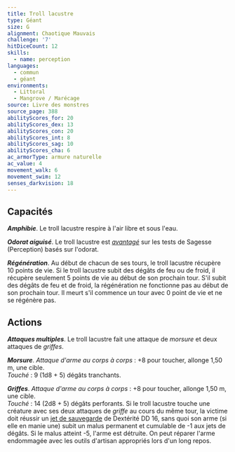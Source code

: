 ```yaml
---
title: Troll lacustre
type: Géant
size: G
alignment: Chaotique Mauvais
challenge: '7'
hitDiceCount: 12
skills:
  - name: perception
languages:
  - commun
  - géant
environments:
  - Littoral
  - Mangrove / Marécage
source: Livre des monstres
source_page: 388
abilityScores_for: 20
abilityScores_dex: 13
abilityScores_con: 20
abilityScores_int: 8
abilityScores_sag: 10
abilityScores_cha: 6
ac_armorType: armure naturelle
ac_value: 4
movement_walk: 6
movement_swim: 12
senses_darkvision: 18
---
```

## Capacités
_**Amphibie**_. Le troll lacustre respire à l'air libre et sous l'eau.

_**Odorat aiguisé**_. Le troll lacustre est [_avantagé_](/utiliser-les-caracteristiques/#avantage-et-desavantage) sur les tests de Sagesse (Perception) basés sur l'odorat.

_**Régénération**_. Au début de chacun de ses tours, le troll lacustre récupère 10 points de vie. Si le troll lacustre subit des dégâts de feu ou de froid, il récupère seulement 5 points de vie au début de son prochain tour. S'il subit des dégâts de feu et de froid, la régénération ne fonctionne pas au début de son prochain tour. Il meurt s'il commence un tour avec 0 point de vie et ne se régénère pas.

## Actions
_**Attaques multiples**_. Le troll lacustre fait une attaque de _morsure_ et deux attaques de _griffes_.

_**Morsure**_. _Attaque d'arme au corps à corps_ : +8 pour toucher, allonge 1,50 m, une cible.  
_Touché_ : 9 (1d8 + 5) dégâts tranchants.

_**Griffes**_. _Attaque d'arme au corps à corps_ : +8 pour toucher, allonge 1,50 m, une cible.  
_Touché_ : 14 (2d8 + 5) dégâts perforants. Si le troll lacustre touche une créature avec ses deux attaques de _griffe_ au cours du même tour, la victime doit réussir un [jet de sauvegarde](/utiliser-les-caracteristiques/#jets-de-sauvegarde) de Dextérité DD 16, sans quoi son arme (si elle en manie une) subit un malus permanent et cumulable de -1 aux jets de dégâts. Si le malus atteint -5, l'arme est détruite. On peut réparer l'arme endommagée avec les outils d'artisan appropriés lors d'un long repos.
